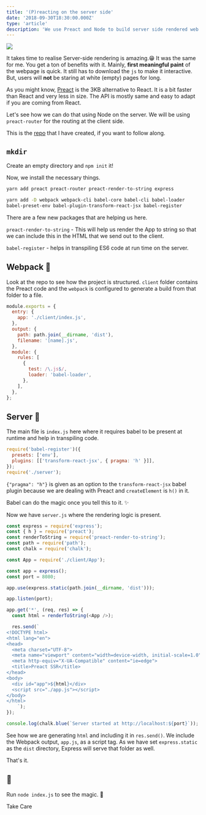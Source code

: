 ```yaml
---
title: '(P)reacting on the server side'
date: '2018-09-30T18:30:00.000Z'
type: 'article'
description: 'We use Preact and Node to build server side rendered web pages. Blazing fast webpages can be built using Preact.'
---
```


![](https://cdn-images-1.medium.com/max/1024/1%2ADGBcDGC6h1AEkd2VCNO4-g.jpeg)

It takes time to realise Server-side rendering is amazing.😁 It was the same for me. You get a ton of benefits with it. Mainly, **first meaningful paint** of the webpage is quick. It still has to download the `js` to make it interactive. But, users will **not** be staring at white (empty) pages for long.

As you might know, [Preact](https://preactjs.com/) is the 3KB alternative to React. It is a bit faster than React and very less in size. The API is mostly same and easy to adapt if you are coming from React.

Let's see how we can do that using Node on the server. We will be using `preact-router` for the routing at the client side.

This is the [repo](https://github.com/aravindballa/preact-ssr) that I have created, if you want to follow along.

## `mkdir`

Create an empty directory and `npm init` it!

Now, we install the necessary things.

```bash
yarn add preact preact-router preact-render-to-string express

yarn add -D webpack webpack-cli babel-core babel-cli babel-loader
babel-preset-env babel-plugin-transform-react-jsx babel-register
```

There are a few new packages that are helping us here.

`preact-render-to-string` - This will help us render the App to string so that we can include this in the HTML that we send out to the client.

`babel-register` - helps in transpiling ES6 code at run time on the server.

## Webpack 🔷

Look at the repo to see how the project is structured. `client` folder contains the Preact code and the `webpack` is configured to generate a build from that folder to a file.

```javascript
module.exports = {
  entry: {
    app: './client/index.js',
  },
  output: {
    path: path.join(__dirname, 'dist'),
    filename: '[name].js',
  },
  module: {
    rules: [
      {
        test: /\.js$/,
        loader: 'babel-loader',
      },
    ],
  },
};
```

## Server 🚀

The main file is `index.js` here where it requires babel to be present at runtime and help in transpiling code.

```javascript
require('babel-register')({
  presets: ['env'],
  plugins: [['transform-react-jsx', { pragma: 'h' }]],
});
require('./server');
```

`{"pragma": "h"}` is given as an option to the `transform-react-jsx` babel plugin because we are dealing with Preact and `createElement` is `h()` in it.

Babel can do the magic once you tell this to it. ✨

Now we have `server.js` where the rendering logic is present.

```javascript
const express = require('express');
const { h } = require('preact');
const renderToString = require('preact-render-to-string');
const path = require('path');
const chalk = require('chalk');

const App = require('./client/App');

const app = express();
const port = 8080;

app.use(express.static(path.join(__dirname, 'dist')));

app.listen(port);

app.get('*', (req, res) => {
  const html = renderToString(<App />);

  res.send(`
<!DOCTYPE html>
<html lang="en">
<head>
  <meta charset="UTF-8">
  <meta name="viewport" content="width=device-width, initial-scale=1.0">
  <meta http-equiv="X-UA-Compatible" content="ie=edge">
  <title>Preact SSR</title>
</head>
<body>
  <div id="app">${html}</div>
  <script src="./app.js"></script>
</body>
</html>
    `);
});

console.log(chalk.blue(`Server started at http://localhost:${port}`));
```

See how we are generating `html` and including it in `res.send()`. We include the Webpack output, `app.js`, as a script tag. As we have set `express.static` as the `dist` directory, Express will serve that folder as well.

That's it.

## 🏃

Run `node index.js` to see the magic. 🎉

Take Care

